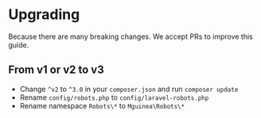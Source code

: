# Upgrading

Because there are many breaking changes. We accept PRs to improve this guide.

## From v1 or v2 to v3

- Change `^v2` to `^3.0` in your `composer.json` and run `composer update`
- Rename `config/robots.php` to `config/laravel-robots.php`
- Rename namespace `Robots\*` to `Mguinea\Robots\*`
